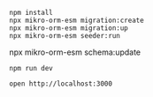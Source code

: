 ```
npm install
npx mikro-orm-esm migration:create
npx mikro-orm-esm migration:up
npx mikro-orm-esm seeder:run
```
npx mikro-orm-esm schema:update 
```
npm run dev
```

```
open http://localhost:3000
```


